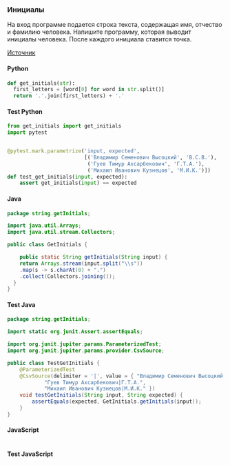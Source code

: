 ### Инициалы

На вход программе подается строка текста, содержащая имя, отчество и фамилию человека. Напишите программу, которая выводит инициалы человека. После каждого инициала ставится точка.

[Источник](https://stepik.org/lesson/324755/step/4?unit=307931)

<!-- tabs: start -->
#### **Python**

```python
def get_initials(str):
  first_letters = [word[0] for word in str.split()]
  return '.'.join(first_letters) + '.'
```
#### **Test Python**

```python
from get_initials import get_initials
import pytest


@pytest.mark.parametrize('input, expected',
                         [('Владимир Семенович Высоцкий', 'В.С.В.'),
                          ('Гуев Тимур Ахсарбекович', 'Г.Т.А.'),
                          ('Михаил Иванович Кузнецов', 'М.И.К.')])
def test_get_initials(input, expected):
    assert get_initials(input) == expected

```

#### **Java**

```java
package string.getInitials;

import java.util.Arrays;
import java.util.stream.Collectors;

public class GetInitials {

    public static String getInitials(String input) {
    return Arrays.stream(input.split("\\s"))
    .map(s -> s.charAt(0) + ".")
    .collect(Collectors.joining());
  }
}
```
#### **Test Java**

```java
package string.getInitials;

import static org.junit.Assert.assertEquals;

import org.junit.jupiter.params.ParameterizedTest;
import org.junit.jupiter.params.provider.CsvSource;

public class TestGetInitials {
    @ParameterizedTest
    @CsvSource(delimiter = '|', value = { "Владимир Семенович Высоцкий|В.С.В.",
            "Гуев Тимур Ахсарбекович|Г.Т.А.",
            "Михаил Иванович Кузнецов|М.И.К." })
    void testGetInitials(String input, String expected) {
        assertEquals(expected, GetInitials.getInitials(input));
    }
}

```

#### **JavaScript**

```javascript

```
#### **Test JavaScript**

```javascript

```
<!-- tabs: end -->
